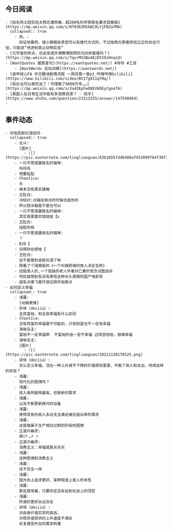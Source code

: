 ## 今日阅读
	- [知名院士因实验太残忍遭网暴，超200名科学家联名要求其撤稿](https://mp.weixin.qq.com/s/Bf036ZRkkBCOLYjFBZaTMA)
	  collapsed:: true
		- 凯。:
		  辩证地看吧，缝小猴眼皮感觉可以有替代方式的，不过按西方那套矫枉过正的白左行径，只能说“快进到禁止动物实验”
	- [元宇宙的终点，也会变成开满赛博妓院的乌托邦废墟吗？](https://mp.weixin.qq.com/s/7qvrMSSBo48jD5I9zHnqsQ)
	- [WantQuotes 据意查句](https://wantquotes.net/) #写作 #工具
		- [WantWords 反向词典](https://wantwords.net/)
	- [装甲核心FA 中文翻译剧情流程 一周目第一章p1_哔哩哔哩bilibili](https://www.bilibili.com/video/BV17g411q7Hq/)
	- [有办法可以救恐龙了！可惜晚了6600万年……](https://mp.weixin.qq.com/s/2a45EpFwO8EV6DEyCgoeTA)
	- [美国人在日常生活中能有多浪费资源？ - 知乎](https://www.zhihu.com/question/21513255/answer/147590964)
	-
## 事件动态
	- 你有肌肤饥渴症吗
	  collapsed:: true
		- 北斗:
		  [图片]
			- ![](https://pic.easternote.com/tingliaoguan/83b1655fdd6408af453099f64f30f3a.jpg)
		- 一只不愿透露姓名的猫咪:
		  呜呜呜
		- 想要贴贴
		- Chaotica:
		  乐
		- 根本没有真实接触
		- 王肚白:
		  冷知识:冰箱在制冷的时候也是热的
		- 所以抱冰箱是不是也可以
		- 一只不愿透露姓名的猫咪:
		  其实我更喜欢抱娃娃【x
		- 王肚白:
		  硅胶的嘛
		- 一只不愿透露姓名的猫咪:
		  ？
		- BJD【
		- 兄啊你在想啥【
		- 王肚白:
		  这不是看到皮肤饥渴了嘛
		- 刚看了个瑞典版的《一个叫做欧维的男人决定去死》
		- 还挺感人的,一个孤独的老人怀着对亡妻的思念试图自杀
		- 然后就想到有没有表现这种长久感情的国产电影呢
		- 就有点像飞屋环游记刚开始那点
	- 如何定义幸福
	  collapsed:: true
		- 浅暮:
		  [动画表情]
		- 异恒（deciia）:
		  全民富裕，和全民幸福有什么区别
		- Chaotica:
		  没有财富的幸福是不可能的，只有财富也不一定有幸福
		- 海甸岛主:
		  富裕不一定幸福啊  不富裕的话一定不幸福 过得苦哈哈，很难幸福
		- 海甸岛主:
		  [图片]
			- ![](https://pic.easternote.com/tingliaoguan/20221120170525.png)
		- 异恒（deciia）:
		  怎么定义幸福，活在一种上升或不下降的价值感知里里，平衡了收入和支出，持续这样的状态？
		- 浅暮:
		  现代化的困境吗？
		- 浅暮:
		  收入虽然越来越高，但是新的需求
		- 浅暮:
		  以及不断更新换代的设备
		- 浅暮:
		  使得现有的收入永远无法满足被创造出来的需求
		- 浅暮:
		  这是独属于生产相对过剩的阶段的困境
		- 正道の幽灵:
		  啊(º﹃º )
		- 正道の幽灵:
		  消费主义：幸福就是买买买
		- 浅暮:
		  这种困境和消费主义
		- 浅暮:
		  还不完全一样
		- 浅暮:
		  因为向上追求更好，某种程度上是人的本性
		- 浅暮:
		  那这意味着，只要你还没有达到社会上的顶层
		- 浅暮:
		  所谓的更好永远存在
		- 异恒（deciia）:
		  对自身价值实现的高估，
		  对现状或现状的上升速度不满足
		  反复接受外在的需求刺激